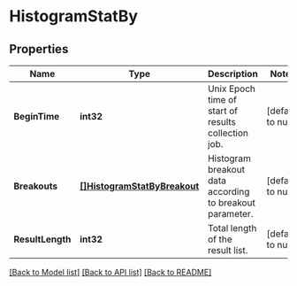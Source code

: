 # HistogramStatBy

## Properties
Name | Type | Description | Notes
------------ | ------------- | ------------- | -------------
**BeginTime** | **int32** | Unix Epoch time of start of results collection job. | [default to null]
**Breakouts** | [**[]HistogramStatByBreakout**](HistogramStatByBreakout.md) | Histogram breakout data according to breakout parameter. | [default to null]
**ResultLength** | **int32** | Total length of the result list. | [default to null]

[[Back to Model list]](../README.md#documentation-for-models) [[Back to API list]](../README.md#documentation-for-api-endpoints) [[Back to README]](../README.md)



